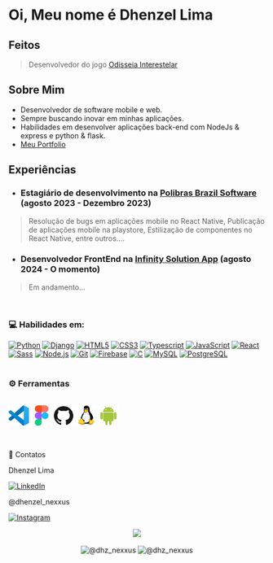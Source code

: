 # Oi, Meu nome é Dhenzel Lima

## Feitos
> Desenvolvedor do jogo [Odisseia Interestelar](https://www.mediafire.com/file/21ognsg3exlbdrd/Odisseia.zip/file)

## Sobre Mim

* Desenvolvedor de software mobile e web.
* Sempre buscando inovar em minhas aplicações.
* Habilidades em desenvolver aplicações back-end com NodeJs & express e python & flask.
* [Meu Portfolio](https://dhenzel-new-portfolio.vercel.app/)


## Experiências

* ### Estagiário de desenvolvimento na [Polibras Brazil Software](https://polibrassoftware.com.br/) (agosto 2023 - Dezembro 2023)
> Resolução de bugs em aplicações mobile no React Native, Publicação de aplicações mobile na playstore, Estilização de componentes no React Native, entre outros....

* ### Desenvolvedor FrontEnd na [Infinity Solution App](https://infinitysolutionsapp.com/) (agosto 2024 - O momento)
> Em andamento...

<br>

### 💻 Habilidades em:

<div style="display: inline_block">
  <a href="https://www.python.org/" title="Python"><img src="https://github.com/get-icon/geticon/raw/master/icons/python.svg" alt="Python" width="40px" height="40px"></a>
  <a href="https://www.djangoproject.com/" title="Django"><img src="https://github.com/get-icon/geticon/raw/master/icons/django.svg" alt="Django" width="40px" height="40px"></a>
  <a href="https://www.w3.org/TR/html5/" title="HML5"><img src="https://github.com/get-icon/geticon/raw/master/icons/html-5.svg" alt="HTML5" width="50px" height="50px"></a>
  <a href="https://www.w3.org/TR/CSS/" title="CSS3"><img src="https://github.com/get-icon/geticon/raw/master/icons/css-3.svg" alt="CSS3" width="50px" height="50px"></a>
  <a href="https://www.typescriptlang.org/" title="Typescript"><img src="https://github.com/get-icon/geticon/raw/master/icons/typescript-icon.svg" alt="Typescript" width="40px" height="40px"></a>
  <a href="https://developer.mozilla.org/en-US/docs/Web/JavaScript" title="JavaScript"><img src="https://github.com/get-icon/geticon/raw/master/icons/javascript.svg" alt="JavaScript" width="40px" height="40px"></a>
  <a href="https://reactjs.org/" title="React"><img src="https://github.com/get-icon/geticon/raw/master/icons/react.svg" alt="React" width="40px" height="40px"></a>
  <a href="https://sass-lang.com/" title="Sass"><img src="https://github.com/get-icon/geticon/raw/master/icons/sass.svg" alt="Sass" width="40px" height="40px"></a>
  <a href="https://nodejs.org/" title="Node.js"><img src="https://github.com/get-icon/geticon/raw/master/icons/nodejs-icon.svg" alt="Node.js" width="40px" height="40px"></a>
  <a href="https://git-scm.com/" title="Git"><img src="https://github.com/get-icon/geticon/raw/master/icons/git-icon.svg" alt="Git" width="40px" height="40px"></a>
  <a href="https://www.firebase.com/" title="Firebase"><img src="https://github.com/get-icon/geticon/raw/master/icons/firebase.svg" alt="Firebase" width="40px" height="40px"></a>
  <a href="https://en.wikipedia.org/wiki/C_(programming_language)" title="C"><img src="https://github.com/get-icon/geticon/raw/master/icons/c.svg" alt="C" width="40px" height="40px"></a>
  <a href="https://dev.mysql.com/" title="MySQL"><img src="https://github.com/get-icon/geticon/raw/master/icons/mysql.svg" alt="MySQL" width="40px" height="40px"></a>
  <a href="https://www.postgresql.org/" title="PostgreSQL"><img src="https://github.com/get-icon/geticon/raw/master/icons/postgresql.svg" alt="PostgreSQL" width="40px" height="40px"></a>

</div>
<br>

### ⚙️ Ferramentas

<div style="display: inline_block"><br>
 <img align="center" height="40" width="40" src="https://raw.githubusercontent.com/devicons/devicon/master/icons/vscode/vscode-original.svg">
 <img align="center" height="40" width="40" src="https://raw.githubusercontent.com/devicons/devicon/master/icons/figma/figma-original.svg">
 <img align="center" height="40" width="40" src="https://raw.githubusercontent.com/devicons/devicon/master/icons/github/github-original.svg">
 <img align="center" height="40" width="40" src="https://raw.githubusercontent.com/devicons/devicon/master/icons/linux/linux-original.svg">
 <img align="center" height="40" width="40" src="https://raw.githubusercontent.com/devicons/devicon/master/icons/android/android-original.svg">
</div>

<br>
<br>

💬 Contatos 

<div>Dhenzel Lima</div>

<a href="https://www.linkedin.com/in/dhenzel-lima-00aa39251/">![LinkedIn](https://img.shields.io/badge/linkedin-%230077B5.svg?style=for-the-badge&logo=linkedin&logoColor=white)</a>
<div>@dhenzel_nexxus</div>

<a href="https://www.instagram.com/dhenzel_nexxus/">![Instagram](https://img.shields.io/badge/Instagram-%23E4405F.svg?style=for-the-badge&logo=Instagram&logoColor=white)</a>


<p align="center">
<img src="https://github-readme-stats.vercel.app/api/top-langs/?username=DhenzelNxs&theme=gotham&layout=compact"width="40%"/> 
</p>

<p align="center">
<a><img src="https://github-readme-stats-one-bice.vercel.app/api?username=DhenzelNxs&theme=gotham&show_icons=true&count_private=true&hide_border=false&role=OWNER,ORGANIZATION_MEMBER,COLLABORATOR"  width="48%" alt="@dhz_nexxus"/></a>
<a ><img src="https://github-readme-streak-stats.herokuapp.com?user=DhenzelNxs&theme=gotham&hide_border=false&date_format=M%20j%5B%2C%20Y%5D"  width="48%" alt="@dhz_nexxus"/></a>
</p>

